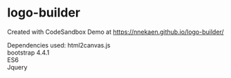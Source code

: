 # logo-builder
Created with CodeSandbox
Demo at <a href="https://nnekaen.github.io/logo-builder/">https://nnekaen.github.io/logo-builder/</a>
  
  Dependencies used:
  html2canvas.js<br>
  bootstrap 4.4.1<br>
  ES6 <BR>
  Jquery
  
